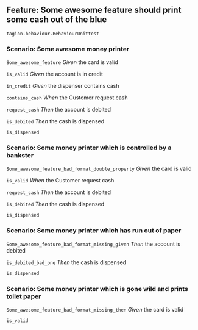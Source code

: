 ## Feature: Some awesome feature should print some cash out of the blue

`tagion.behaviour.BehaviourUnittest`
### Scenario: Some awesome money printer

`Some_awesome_feature`
    *Given* the card is valid

`is_valid`
      *Given* the account is in credit

`in_credit`
      *Given* the dispenser contains cash

`contains_cash`
    *When* the Customer request cash

`request_cash`
    *Then* the account is debited

`is_debited`
      *Then* the cash is dispensed

`is_dispensed`

### Scenario: Some money printer which is controlled by a bankster

`Some_awesome_feature_bad_format_double_property`
    *Given* the card is valid

`is_valid`
    *When* the Customer request cash

`request_cash`
    *Then* the account is debited

`is_debited`
      *Then* the cash is dispensed

`is_dispensed`

### Scenario: Some money printer which has run out of paper

`Some_awesome_feature_bad_format_missing_given`
    *Then* the account is debited 

`is_debited_bad_one`
      *Then* the cash is dispensed

`is_dispensed`

### Scenario: Some money printer which is gone wild and prints toilet paper

`Some_awesome_feature_bad_format_missing_then`
    *Given* the card is valid

`is_valid`

